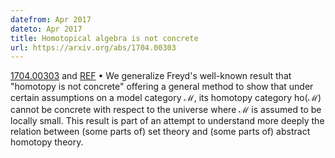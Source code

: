```yaml
---
datefrom: Apr 2017
dateto: Apr 2017
title: Homotopical algebra is not concrete
url: https://arxiv.org/abs/1704.00303
---
```


[1704.00303](https://arxiv.org/abs/1704.00303) and [REF](https://link.springer.com/article/10.1007/s40062-018-0197-3) • We generalize Freyd's well-known result that "homotopy is not concrete" offering a general method to show that under certain assumptions on a model category $\mathcal{M}$, its homotopy category ho($\mathcal{M}$) cannot be concrete with respect to the universe where $\mathcal{M}$ is assumed to be locally small. This result is part of an attempt to understand more deeply the relation between (some parts of) set theory and (some parts of) abstract homotopy theory.
